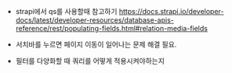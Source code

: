 - strapi에서 qs를 사용할때 참고하기
  https://docs.strapi.io/developer-docs/latest/developer-resources/database-apis-reference/rest/populating-fields.html#relation-media-fields

- 서치바를 누르면 페이지 이동이 일어나는 문제 해결 필요.
- 필터를 다양화할 때 쿼리를 어떻게 적용시켜야하는지
